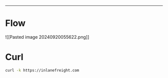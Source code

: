 ___

# Flow

![[Pasted image 20240920055622.png]]

# Curl

```bash
curl -k https://inlanefreight.com
```

